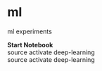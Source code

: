 # ml
ml experiments

<b>Start Notebook</b><br/>
source activate deep-learning<br/>
source activate deep-learning
